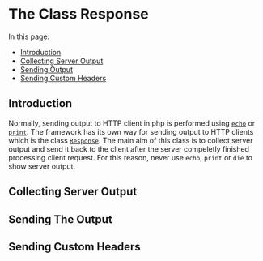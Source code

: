 
# The Class Response

<meta name="" description="">

In this page:

* [Introduction](#introduction)
* [Collecting Server Output](#collecting-server-output)
* [Sending Output](#sending-the-output)
* [Sending Custom Headers](#sending-custom-headers)

## Introduction

Normally, sending output to HTTP client in php is performed using [`echo`](https://www.php.net/manual/en/function.echo.php) or [`print`](https://www.php.net/manual/en/function.print.php). The framework has its own way for sending output to HTTP clients which is the class [`Response`](https://webfiori.com/docs/webfiori/entity/Response). The main aim of this class is to collect server output and send it back to the client after the server compeletly finished processing client request. For this reason, never use `echo`, `print` or `die` to show server output.

## Collecting Server Output

## Sending The Output

## Sending Custom Headers
